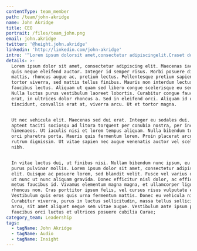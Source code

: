 ```yaml
---
contentType: team_member
path: /team/john-akridge
name: John Akridge
title: CEO
portrait: /files/team_john.png
email: john.akridge
twitter: '@height.john.akridge'
linkedin: 'http://linkedin.com/john-akridge'
intro: '“Lorem ipsum dolorsit amet,consectetur adipiscingelit.Craset dolorarcu.”'
details: >-
  Lorem ipsum dolor sit amet, consectetur adipiscing elit. Maecenas iaculis urna
  quis neque eleifend auctor. Integer id semper risus. Morbi posuere diam
  mattis, rhoncus augue ac, pretium lectus. Pellentesque pretium sapien et
  tortor viverra, sed mattis tellus finibus. Mauris non interdum lectus, ut
  faucibus lectus. Aliquam ut quam sed libero congue scelerisque eu sed ligula.
  Nulla luctus purus vestibulum laoreet lobortis. Curabitur congue faucibus
  erat, in ultrices dolor rhoncus a. Sed in eleifend orci. Aliquam id quam
  tincidunt, convallis erat at, viverra arcu. Ut et tortor magna.


  Ut nec vehicula elit. Maecenas sed dui erat. Integer eu sodales dui. Class
  aptent taciti sociosqu ad litora torquent per conubia nostra, per inceptos
  himenaeos. Ut iaculis nisi et lorem tempus aliquam. Nulla bibendum turpis nec
  orci pharetra porta. Mauris quis fermentum lorem. Proin placerat arcu ut nisl
  rutrum dignissim. Ut vitae sapien nec augue venenatis auctor vel scelerisque
  nibh.


  In vitae luctus dui, ut finibus nisi. Nullam bibendum nunc ipsum, eu bibendum
  purus pulvinar mollis. Lorem ipsum dolor sit amet, consectetur adipiscing
  elit. Quisque ac posuere lorem, sed blandit velit. Fusce vel varius dui. Donec
  ut nunc ut nunc aliquam gravida. Donec efficitur nisl dolor, ac efficitur
  metus faucibus id. Vivamus elementum magna magna, et ullamcorper ligula
  rhoncus non. Cras porttitor ipsum felis, vel cursus risus vulputate eu.
  Vestibulum quis eros quis urna fermentum mattis. Donec eu vehicula nibh.
  Curabitur viverra, purus in luctus sollicitudin, massa tellus sollicitudin
  arcu, sit amet aliquet neque sem vitae augue. Vestibulum ante ipsum primis in
  faucibus orci luctus et ultrices posuere cubilia Curae;
category_team: Leadership
tags:
  - tagName: John Akridge
  - tagName: Audio
  - tagName: Insight
---
```


